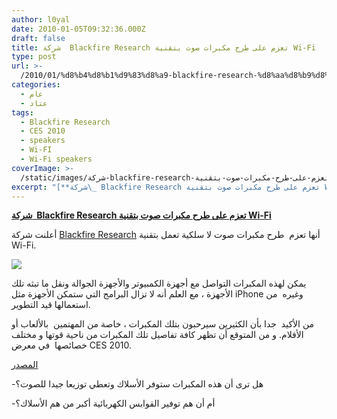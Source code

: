 ```yaml
---
author: l0yal
date: 2010-01-05T09:32:36.000Z
draft: false
title: شركة  Blackfire Research تعزم على طرح مكبرات صوت بتقنية Wi-Fi
type: post
url: >-
  /2010/01/%d8%b4%d8%b1%d9%83%d8%a9-blackfire-research-%d8%aa%d8%b9%d8%b2%d9%85-%d8%b9%d9%84%d9%89-%d8%b7%d8%b1%d8%ad-%d9%85%d9%83%d8%a8%d8%b1%d8%a7%d8%aa-%d8%b5%d9%88%d8%aa-%d8%a8%d8%aa%d9%82%d9%86%d9%8a%d8%a9/
categories:
  - عام
  - عتاد
tags:
  - Blackfire Research
  - CES 2010
  - speakers
  - Wi-FI
  - Wi-Fi speakers
coverImage: >-
  /static/images/شركة-blackfire-research-تعزم-على-طرح-مكبرات-صوت-بتقنية/BRSpeakers_270x269.jpg
excerpt: "[**شركة\_ Blackfire Research تعزم على طرح مكبرات صوت بتقنية Wi-Fi**](https://www.it-scoop.com/2010/01/%d8%b4%d8%b1%d9%83%d8%a9-blackfire-research-%d8%aa%d8%b9%d8%b2%d9%85-%d8%b9%d9%84%d9%89-%d8%b7%d8%b1%d8%ad-%d9%85%d9%83%d8%a8%d8%b1%d8%a7%d8%aa-%d8%b5%d9%88%d8%aa-%d8%a8%d8%aa%d9%82%d9%86%d9%8a%d8%a9/)\n\nأعلنت شركة [Blackfire Research](http://www.bfrx.com/) أنها تعزم\_ طرح مكبرات صوت لا سلكية تعمل بتقنية Wi-Fi.\n\n\n\nيمكن لهذه المكبرات التواصل مع أجهزة الكمبيوتر والأجهزة الجوالة ونقل ما تبثه تلك الأجهزة ، مع العلم أنه"
---
```

[**شركة  Blackfire Research تعزم على طرح مكبرات صوت بتقنية Wi-Fi**](https://www.it-scoop.com/2010/01/%d8%b4%d8%b1%d9%83%d8%a9-blackfire-research-%d8%aa%d8%b9%d8%b2%d9%85-%d8%b9%d9%84%d9%89-%d8%b7%d8%b1%d8%ad-%d9%85%d9%83%d8%a8%d8%b1%d8%a7%d8%aa-%d8%b5%d9%88%d8%aa-%d8%a8%d8%aa%d9%82%d9%86%d9%8a%d8%a9/)

أعلنت شركة [Blackfire Research](http://www.bfrx.com/) أنها تعزم  طرح مكبرات صوت لا سلكية تعمل بتقنية Wi-Fi.

![](/static/images/شركة-blackfire-research-تعزم-على-طرح-مكبرات-صوت-بتقنية/BRSpeakers\_270x269.jpg)

يمكن لهذه المكبرات التواصل مع أجهزة الكمبيوتر والأجهزة الجوالة ونقل ما تبثه تلك الأجهزة ، مع العلم أنه لا تزال البرامج التي ستمكن الأجهزة مثل iPhone وغيره  من استعمالها قيد التطوير.

من الأكيد  جدا بأن الكثيرين سيرحبون بتلك المكبرات ، خاصة من المهتمين  بالألعاب أو الأفلام. و من المتوقع أن تظهر كافة تفاصيل تلك المكبرات من ناحية قوتها و مختلف خصائصها  في معرض CES 2010.

[المصدر](http://news.cnet.com/8301-17938\_105-10424109-1.html)

\-هل ترى أن هذه المكبرات ستوفر الأسلاك وتعطي توزيعا جيدا للصوت؟

\-أم أن هم توفير القوابس الكهربائية أكبر من هم الأسلاك؟

